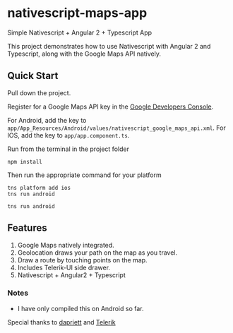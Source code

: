 # nativescript-maps-app
Simple Nativescript + Angular 2 + Typescript App

This project demonstrates how to use Nativescript with Angular 2 and Typescript, along with the Google Maps API natively.

## Quick Start
Pull down the project.

Register for a Google Maps API key in the [Google Developers Console](https://console.developers.google.com).

For Android, add the key to `app/App_Resources/Android/values/nativescript_google_maps_api.xml`.
For IOS, add the key to `app/app.component.ts`.

Run from the terminal in the project folder
```
npm install
```

Then run the appropriate command for your platform
```
tns platform add ios
tns run android
```
```
tns run android
```

## Features
1. Google Maps natively integrated.
2. Geolocation draws your path on the map as you travel.
3. Draw a route by touching points on the map.
4. Includes Telerik-UI side drawer.
5. Nativescript + Angular2 + Typescript

### Notes
- I have only compiled this on Android so far.


Special thanks to  [dapriett](https://github.com/dapriett) and  [Telerik](http://nativescript.org/)